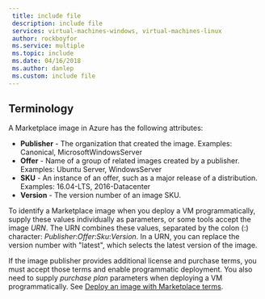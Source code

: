 ```yaml
---
 title: include file
 description: include file
 services: virtual-machines-windows, virtual-machines-linux
 author: rockboyfor
 ms.service: multiple
 ms.topic: include
 ms.date: 04/16/2018
 ms.author: danlep
 ms.custom: include file
---
```


## Terminology

A Marketplace image in Azure has the following attributes:

* **Publisher** - The organization that created the image. Examples: Canonical, MicrosoftWindowsServer
* **Offer** - Name of a group of related images created by a publisher. Examples: Ubuntu Server, WindowsServer
* **SKU** - An instance of an offer, such as a major release of a distribution. Examples: 16.04-LTS, 2016-Datacenter
* **Version** - The version number of an image SKU. 

To identify a Marketplace image when you deploy a VM programmatically, supply these values individually as parameters, or some tools accept the image *URN*. The URN combines these values, separated by the colon (:) character: *Publisher*:*Offer*:*Sku*:*Version*. In a URN, you can replace the version number with "latest", which selects the latest version of the image. 

If the image publisher provides additional license and purchase terms, you must accept those terms and enable programmatic deployment. You also need to supply *purchase plan* parameters when deploying a VM programmatically. See [Deploy an image with Marketplace terms](#deploy-an-image-with-marketplace-terms).
<!-- Update_Description: new articles on virtual machines common image terms  -->
<!--ms.date: 04/16/2018-->